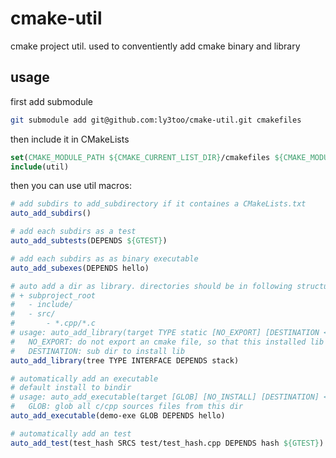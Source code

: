 # cmake-util
cmake project util. used to conventiently add cmake binary and library

## usage
first add submodule
```bash
git submodule add git@github.com:ly3too/cmake-util.git cmakefiles
```

then include it in CMakeLists
```cmake
set(CMAKE_MODULE_PATH ${CMAKE_CURRENT_LIST_DIR}/cmakefiles ${CMAKE_MODULE_PATH})
include(util)
```

then you can use util macros:
```cmake
# add subdirs to add_subdirectory if it containes a CMakeLists.txt
auto_add_subdirs()

# add each subdirs as a test
auto_add_subtests(DEPENDS ${GTEST})

# add each subdirs as as binary executable
auto_add_subexes(DEPENDS hello)

# auto add a dir as library. directories should be in following structure：
# + subproject_root
#   - include/
#   - src/
#       - *.cpp/*.c
# usage: auto_add_library(target TYPE static [NO_EXPORT] [DESTINATION <install dst>] DEPENDS libxxx)
#   NO_EXPORT: do not export an cmake file, so that this installed lib cannot be find by find_package()
#   DESTINATION: sub dir to install lib
auto_add_library(tree TYPE INTERFACE DEPENDS stack)

# automatically add an executable
# default install to bindir
# usage: auto_add_executable(target [GLOB] [NO_INSTALL] [DESTINATION] <dst> [SRCS] main.cpp DEPENDS libxxx)
#   GLOB: glob all c/cpp sources files from this dir
auto_add_executable(demo-exe GLOB DEPENDS hello)

# automatically add an test
auto_add_test(test_hash SRCS test/test_hash.cpp DEPENDS hash ${GTEST})
```

